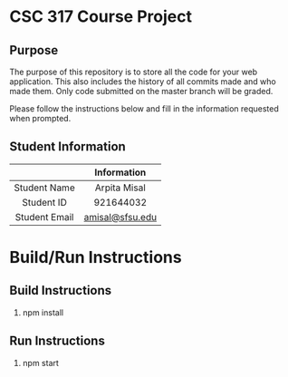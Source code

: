 # CSC 317 Course Project

## Purpose

The purpose of this repository is to store all the code for your web application. This also includes the history of all commits made and who made them. Only code submitted on the master branch will be graded.

Please follow the instructions below and fill in the information requested when prompted.

## Student Information

|               | Information     |
|:-------------:|:---------------:|
| Student Name  | Arpita Misal    |
| Student ID    | 921644032       |
| Student Email | amisal@sfsu.edu |



# Build/Run Instructions

## Build Instructions
1. npm install


## Run Instructions
1. npm start

